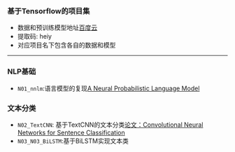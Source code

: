 ### 基于Tensorflow的项目集
- 数据和预训练模型地址[百度云](https://pan.baidu.com/s/1YQSPhywUH9OH_Jp_w3Vkbg ) 
- 提取码: heiy  
- 对应项目名下包含各自的数据和模型
---


### NLP基础
- `N01_nnlm`:语言模型的复现[A Neural Probabilistic Language Model](http://www.jmlr.org/papers/v3/bengio03a.html)

### 文本分类
- `N02_TextCNN`: 基于TextCNN的文本分类[论文：Convolutional Neural Networks for Sentence Classification](https://arxiv.org/abs/1408.5882)
- `N03_N03_BiLSTM`:基于BiLSTM实现文本类